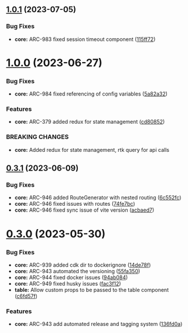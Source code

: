 ## [1.0.1](https://github.com/sourcefuse/react-boilerplate-ts-ui/compare/1.0.0...1.0.1) (2023-07-05)


### Bug Fixes

* **core:** ARC-983 fixed session timeout component ([115ff72](https://github.com/sourcefuse/react-boilerplate-ts-ui/commit/115ff7268f75a19c95f611f7bdb48ec8c315931c))



# [1.0.0](https://github.com/sourcefuse/react-boilerplate-ts-ui/compare/0.3.1...1.0.0) (2023-06-27)


### Bug Fixes

* **core:** ARC-984 fixed referencing of config variables ([5a82a32](https://github.com/sourcefuse/react-boilerplate-ts-ui/commit/5a82a32e763bef6c1c19f34d9de4f17558dc4543))


### Features

* **core:** ARC-379 added redux for state management ([cd80852](https://github.com/sourcefuse/react-boilerplate-ts-ui/commit/cd80852af817262ecd87e789ee8cccac42f737e7))


### BREAKING CHANGES

* **core:** Added redux for state management, rtk query for api calls



## [0.3.1](https://github.com/sourcefuse/react-boilerplate-ts-ui/compare/0.3.0...0.3.1) (2023-06-09)


### Bug Fixes

* **core:** ARC-946 added RouteGenerator with nested routing ([6c552fc](https://github.com/sourcefuse/react-boilerplate-ts-ui/commit/6c552fc8a4a5de120fc6896eff0668950915431e))
* **core:** ARC-946 fixed issues with routes ([74fe7bc](https://github.com/sourcefuse/react-boilerplate-ts-ui/commit/74fe7bc5ee37bf26c9e7128ee379e634af68b427))
* **core:** ARC-946 fixed sync issue of vite version ([acbaed7](https://github.com/sourcefuse/react-boilerplate-ts-ui/commit/acbaed79682f162990cc3f3b7e41a5caca03d59d))



# [0.3.0](https://github.com/sourcefuse/react-boilerplate-ts-ui/compare/0.2.3...0.3.0) (2023-05-30)


### Bug Fixes

* **core:** ARC-939 added cdk dir to dockerignore ([14de78f](https://github.com/sourcefuse/react-boilerplate-ts-ui/commit/14de78fe7e336c279b468b82229e8c7df48fff48))
* **core:** ARC-943 automated the versioning ([55fa350](https://github.com/sourcefuse/react-boilerplate-ts-ui/commit/55fa3501e5c8ae3f0b8f715d7304429131a7c5c2))
* **core:** ARC-944 fixed docker issues ([94ab084](https://github.com/sourcefuse/react-boilerplate-ts-ui/commit/94ab084bf711b924902eb13bc72c48bc9ad5940f))
* **core:** ARC-949 fixed husky issues ([fac3f12](https://github.com/sourcefuse/react-boilerplate-ts-ui/commit/fac3f122df84010825fff8b9273d0abec14a9129))
* **table:** Allow custom props to be passed to the table component ([c6fd57f](https://github.com/sourcefuse/react-boilerplate-ts-ui/commit/c6fd57fdeeea4d6cba9a715887bafcc753046847))


### Features

* **core:** ARC-943 add automated release and tagging system ([136fd0a](https://github.com/sourcefuse/react-boilerplate-ts-ui/commit/136fd0a8013927280a5332649d2dee1733dbbb54))



